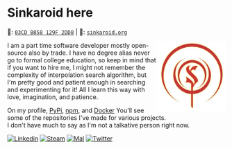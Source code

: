 # Sinkaroid here

🔑: [`03CD B858 129F 2DD8`](https://keybase.io/staticmethod/pgp_keys.asc) | 📝: [`sinkaroid.org`](https://sinkaroid.org/)

<a href="https://sinkaroid.org/"><img align="right" src="assets/other/41eb506c06b7ce74cba7cef056d0b1dd.png" width="160"></a>

I am a part time software developer mostly open-source also by trade. I have no degree alias never go to formal college education, so keep in mind that if you want to hire me, I might not remember the complexity of interpolation search algorithm, but I'm pretty good and patient enough in searching and experimenting for it! All I learn this way with love, imagination, and patience.

On my profile, [PyPi](https://pypi.org/user/sinkaroid/), [npm](https://www.npmjs.com/~sinkaroid), and [Docker](https://github.com/sinkaroid?tab=packages) You'll see some of the repositories I've made for various projects.  
I don't have much to say as I'm not a talkative person right now.

<!--
```
⠀⠀⠀⠀⠀⠀⠀⠀⠀⠀⠀⣠⣤⣤⣤⣤⣤⣶⣦⣤⣄⡀⠀⠀⠀⠀⠀⠀⠀⠀
⠀⠀⠀⠀⠀⠀⠀⠀⢀⣴⣿⡿⠛⠉⠙⠛⠛⠛⠛⠻⢿⣿⣷⣤⡀⠀⠀⠀⠀⠀
⠀⠀⠀⠀⠀⠀⠀⠀⣼⣿⠋⠀⠀⠀⠀⠀⠀⠀⢀⣀⣀⠈⢻⣿⣿⡄⠀⠀⠀⠀
⠀⠀⠀⠀⠀⠀⠀⣸⣿⡏⠀⠀⠀⣠⣶⣾⣿⣿⣿⠿⠿⠿⢿⣿⣿⣿⣄⠀⠀⠀
⠀⠀⠀⠀⠀⠀⠀⣿⣿⠁⠀⠀⢰⣿⣿⣯⠁⠀⠀⠀⠀⠀⠀⠀⠈⠙⢿⣷⡄⠀
⠀⠀⣀⣤⣴⣶⣶⣿⡟⠀⠀⠀⢸⣿⣿⣿⣆🔴⠀⠀⠀⠀🔴⠀⠀⣿⣷⠀
⠀⢰⣿⡟⠋⠉⣹⣿⡇⠀⠀⠀⠘⣿⣿⣿⣿⣷⣦⣤⣤⣤⣶⣶⣶⣶⣿⣿⣿⠀
⠀⢸⣿⡇⠀⠀⣿⣿⡇⠀⠀⠀⠀⠹⣿⣿⣿⣿⣿⣿⣿⣿⣿⣿⣿⣿⣿⡿⠃⠀
⠀⣸⣿⡇⠀⠀⣿⣿⡇⠀⠀⠀⠀⠀⠉⠻⠿⣿⣿⣿⣿⡿⠿⠿⠛⢻⣿⡇⠀⠀
⠀⣿⣿⠁⠀⠀⣿⣿⡇⠀⠀⠀⠀⠀⠀⠀⠀⠀⠀⠀⠀⠀⠀⠀⠀⢸⣿⣧⠀⠀
⠀⣿⣿⠀⠀⠀⣿⣿⡇⠀⠀⠀⠀⠀⠀⠀⠀⠀⠀⠀⠀⠀⠀⠀⠀⢸⣿⣿⠀⠀
⠀⣿⣿⠀⠀⠀⣿⣿⡇⠀⠀⠀⠀⠀⠀⠀⠀⠀⠀⠀⠀⠀⠀⠀⠀⢸⣿⣿⠀⠀
⠀⢿⣿⡆⠀⠀⣿⣿⡇⠀⠀⠀⠀⠀⠀⠀⠀⠀⠀⠀⠀⠀⠀⠀⠀⢸⣿⡇⠀⠀
⠀⠸⣿⣧⡀⠀⣿⣿⡇⠀⠀⠀⠀⠀⠀⠀⠀⠀⠀⠀⠀⠀⠀⠀⠀⣿⣿⠃⠀⠀
⠀⠀⠛⢿⣿⣿⣿⣿⣇⠀⠀⠀⠀⠀⣰⣿⣿⣷⣶⣶⣶⣶⠶⠀⢠⣿⣿⠀⠀⠀
⠀⠀⠀⠀⠀⠀⠀⣿⣿⠀⠀⠀⠀⠀⣿⣿⡇⠀⣽⣿⡏⠁⠀⠀⢸⣿⡇⠀⠀⠀
⠀⠀⠀⠀⠀⠀⠀⣿⣿⠀⠀⠀⠀⠀⣿⣿⡇⠀⢹⣿⡆⠀⠀⠀⣸⣿⠇⠀⠀⠀
⠀⠀⠀⠀⠀⠀⠀⢿⣿⣦⣄⣀⣠⣴⣿⣿⠁⠀⠈⠻⣿⣿⣿⣿⡿⠏⠀⠀⠀⠀
⠀⠀⠀⠀⠀⠀⠀⠈⠛⠻⠿⠿⠿⠿⠋⠁⠀⠀⠀⠀⠀⠀⠀⠀⠀⠀⠀⠀⠀⠀


⠀⠀⠀⠀⠀⠀⠀⠀⣠⣴⣿⣿⣿⣿⣿⠿⠟⠿⠻⣿⣿⣿⣿⣿⣿⡿⢿⣿⣿⡿⠿⠻⠛⠛⠛⠟⠻⠛⡻⠿⣿⣦⣄⠀⠀⠀⠀⠀⠀⠀
⠀⠀⠀⠀⠀⠀⠀⣴⣿⣿⣿⠟⠛⠉⢀⠠⠖⠚⠒⠒⠀⠙⣿⣿⡿⢁⣾⣿⣫⡴⠞⠛⠛⠛⠓⠀⠀⡀⠀⠀⠙⠛⢿⣇⠀⠀⠀⠀⠀⠀
⠀⠀⠀⠀⠀⠀⣼⣿⣿⡿⠁⠀⠀⣐⣤⣴⡤⠤⠤⠤⢤⡐⠬⣿⢷⠀⠐⢹⡿⠛⠛⣛⣛⣓⣛⡓⣶⣄⠀⣦⠈⠂⠎⢻⣧⠀⠂⠀⠀⠀
⠀⠀⠀⠀⠀⣾⣿⣿⠿⠵⠀⣸⣿⣿⣿⣿⣿⣿⣿⣷⣦⣭⣳⡵⠀⠂⢴⣿⣿⣷⡿⠿⣿⣿⠿⣿⣿⣿⣿⣿⡉⣄⣀⣼⣿⣦⠀⠀⠀⠀
⠀⠀⠀⣠⣾⡿⠻⢻⣷⣾⣿⣿⣿⡟⠉⣰⣿⣷⡌⠻⣿⣿⣿⣿⠀⠀⠀⣿⣿⠏⠀⣼⣿⣿⣷⡈⢹⣿⣿⣿⣿⣿⣿⡟⠿⢿⣷⣄⠀⠀
⡇⢀⣶⠋⣥⢶⣿⣈⣽⣿⣿⣿⣿⣇⠀⢿⣿⣿⡟⢀⣿⣿⣿⣿⠀⠀⠸⣿⣿⣦⠀⠻⣿⣿⣿⢃⣸⣿⣿⣿⣿⣿⣿⣿⣿⡿⣦⡙⣷⡀
⣷⣾⠁⡼⢡⣿⠛⣡⣭⣙⠿⣿⣿⣿⣷⣶⣿⣿⣿⣿⣿⣿⣿⣿⠁⠀⢀⣿⣿⣿⣿⣶⣾⣿⣿⣿⣿⣿⣿⣿⣿⣯⣤⣄⠛⣷⠀⢳⢘⣷
⣿⣿⠀⠇⢸⣏⠀⣿⣿⣿⣿⣾⣿⣿⣿⣿⣿⢿⣿⣿⡿⠟⠛⠛⠀⠀⠈⠛⠛⠿⣿⣿⣿⡿⣿⣿⣿⣿⣿⣿⣿⣿⣿⣿⣄⠀⡀⢸⢰⣿
⣿⢿⣧⠘⣾⣿⡄⢻⣿⣿⣿⢻⣿⣿⣿⣧⣄⡀⠈⠿⣷⣾⣷⣶⣤⣭⣂⣼⠿⣷⣬⡟⣁⣠⣴⣿⣿⣿⡟⣿⣿⣿⣿⡿⠉⣰⠂⣾⣾⡿
⡇⠀⠿⣷⡈⠻⣷⡈⣿⣿⣿⣦⠘⡷⠈⢻⠛⠿⣿⣶⣦⣬⣄⣈⣉⣠⣿⣦⣤⣴⣿⣿⣿⠿⠟⡟⠻⠙⢠⣼⣿⣿⣿⠁⣼⠃⣼⣿⠟⠁
⠃⠀⠀⠙⢿⣦⠹⠏⢻⣿⣿⣿⣧⣿⣧⣰⠀⡀⠛⠃⠊⠹⡟⠋⠛⣿⠿⠛⠛⡏⠉⠋⡇⠀⣀⠇⢰⣇⣶⣿⣿⣿⡿⢠⠎⣸⡿⠋⠀⠀
⠀⠀⠀⠀⠀⣿⣆⣶⣾⣿⣿⣿⣿⣿⣿⣿⣿⣧⣴⣤⣸⠀⡇⢠⠀⣼⣠⣀⠀⡇⠀⡀⣄⣰⣿⣧⣾⣿⣿⣿⣿⣿⠃⡞⣰⡿⠁⠀⠀⠀
⠀⠀⠀⠀⠀⠀⢻⣟⣻⣿⣿⣿⡟⠉⡿⣿⣿⣿⣿⣿⣿⣿⣿⣿⣿⣿⣿⣿⣿⣿⣿⣿⣿⣿⣿⡿⠟⠃⢹⣿⣿⣿⣿⣷⡟⠁⠀⠀⠀⠀
⠀⠀⠐⠀⠀⠀⠈⠹⢿⡙⠻⣿⡇⢀⠇⣥⣿⡟⢻⣿⣿⣿⣿⣿⣿⣿⣿⣿⣿⣿⣿⣿⠟⠛⠛⠀⠀⣀⣸⣿⣿⣿⣿⠏⠁⠀⠀⠀⠀⠀
⠀⠀⠀⠀⠀⠀⡀⠀⢸⣿⣆⠙⣿⣿⣆⣉⠁⠀⢋⠋⠀⡋⢹⡟⠉⢻⠋⠉⡏⠏⠀⢨⡀⠀⠀⡐⣾⣿⣿⣿⣿⢿⡧⠀⠀⠀⠀⠀⠀⠀
⠀⠀⠀⠀⠀⠀⠁⠀⢸⡇⠙⠳⣌⠻⣿⣿⣆⠐⣼⣆⢠⠀⢻⣄⠀⢸⡂⠀⠂⡄⠀⢸⣷⣼⣶⣿⣿⠟⣻⣯⠁⢸⡇⠀⠀⠀⠀⠀⠀⠀
⠀⠀⠀⢠⡦⠀⠀⠀⢸⣧⠀⠀⠙⣷⣌⠛⢿⣿⣿⣿⣄⣠⣿⣄⡂⣸⣇⣀⢰⣿⣧⣾⣿⣿⠿⢋⣱⣾⣿⣇⠀⢸⡇⠀⠀⠀⠀⠄⠀⠀
⠀⠀⣸⣿⠁⠀⠀⠘⢨⣿⠀⣀⠻⣿⣿⣿⣦⣌⣙⠛⠿⠿⢿⣿⢿⣿⣿⡿⠿⠿⠿⠟⣿⣷⣶⣿⣿⣿⠋⠅⠀⠀⣇⠈⠀⠀⠀⠀⠀⠀
⠀⣰⣿⠇⠀⠀⠀⣠⡟⣣⣠⣍⣳⣾⣿⣿⣿⣿⣿⣿⣶⣶⣤⣤⣀⣠⣤⣤⣤⣴⣶⣿⣿⣿⣿⣿⣿⣿⣶⣂⠀⠀⢙⣧⡐⠀⠀⠀
no
```
-->

[![Linkedin](https://img.shields.io/badge/-sinkaroid-0070ba?logo=linkedin)](https://www.linkedin.com/in/sinkaroid/) [![Steam](https://img.shields.io/badge/-Steam-171a21?logo=steam)](https://steamcommunity.com/id/sinkaroid) [![Mal](https://img.shields.io/badge/-MyAnimeList-gold?logo=myanimelist)](https://myanimelist.net/profile/sinkaroid) [![Twitter](https://img.shields.io/twitter/follow/sinkaroid?label=Follow&style=social)](https://twitter.com/sinkaroid)

<!--
```
⡏⠉⠉⠉⠉⠉⠉⠋⠉⠉⠉⠉⠉⠉⠋⠉⠉⠉⠉⠉⠉⠉⠉⠉⠉⠙⠉⠉⠉⠹
⡇⢸⣿⡟⠛⢿⣷⠀⢸⣿⡟⠛⢿⣷⡄⢸⣿⡇⠀⢸⣿⡇⢸⣿⡇⠀⢸⣿⡇⠀
⡇⢸⣿⣧⣤⣾⠿⠀⢸⣿⣇⣀⣸⡿⠃⢸⣿⡇⠀⢸⣿⡇⢸⣿⣇⣀⣸⣿⡇⠀
⡇⢸⣿⡏⠉⢹⣿⡆⢸⣿⡟⠛⢻⣷⡄⢸⣿⡇⠀⢸⣿⡇⢸⣿⡏⠉⢹⣿⡇⠀
⡇⢸⣿⣧⣤⣼⡿⠃⢸⣿⡇⠀⢸⣿⡇⠸⣿⣧⣤⣼⡿⠁⢸⣿⡇⠀⢸⣿⡇⠀
⣇⣀⣀⣀⣀⣀⣀⣄⣀⣀⣀⣀⣀⣀⣀⣠⣀⡈⠉⣁⣀⣄⣀⣀⣀⣠⣀⣀⣀⣰
⣇⣿⠘⣿⣿⣿⡿⡿⣟⣟⢟⢟⢝⠵⡝⣿⡿⢂⣼⣿⣷⣌⠩⡫⡻⣝⠹⢿⣿⣷
⡆⣿⣆⠱⣝⡵⣝⢅⠙⣿⢕⢕⢕⢕⢝⣥⢒⠅⣿⣿⣿⡿⣳⣌⠪⡪⣡⢑⢝⣇
⡆⣿⣿⣦⠹⣳⣳⣕⢅⠈⢗⢕⢕⢕⢕⢕⢈⢆⠟⠋⠉⠁⠉⠉⠁⠈⠼⢐⢕⢽
⡗⢰⣶⣶⣦⣝⢝⢕⢕⠅⡆⢕⢕⢕⢕⢕⣴⠏⣠⡶⠛⡉⡉⡛⢶⣦⡀⠐⣕⢕
⡝⡄⢻⢟⣿⣿⣷⣕⣕⣅⣿⣔⣕⣵⣵⣿⣿⢠⣿⢠⣮⡈⣌⠨⠅⠹⣷⡀⢱⢕
⡝⡵⠟⠈⢀⣀⣀⡀⠉⢿⣿⣿⣿⣿⣿⣿⣿⣼⣿⢈⡋⠴⢿⡟⣡⡇⣿⡇⡀⢕
⡝⠁⣠⣾⠟⡉⡉⡉⠻⣦⣻⣿⣿⣿⣿⣿⣿⣿⣿⣧⠸⣿⣦⣥⣿⡇⡿⣰⢗⢄
⠁⢰⣿⡏⣴⣌⠈⣌⠡⠈⢻⣿⣿⣿⣿⣿⣿⣿⣿⣿⣿⣬⣉⣉⣁⣄⢖⢕⢕⢕
⡀⢻⣿⡇⢙⠁⠴⢿⡟⣡⡆⣿⣿⣿⣿⣿⣿⣿⣿⣿⣿⣿⣿⣿⣿⣿⣷⣵⣵⣿
⡻⣄⣻⣿⣌⠘⢿⣷⣥⣿⠇⣿⣿⣿⣿⣿⣿⠛⠻⣿⣿⣿⣿⣿⣿⣿⣿⣿⣿⣿
⣷⢄⠻⣿⣟⠿⠦⠍⠉⣡⣾⣿⣿⣿⣿⣿⣿⢸⣿⣦⠙⣿⣿⣿⣿⣿⣿⣿⣿⠟
⡕⡑⣑⣈⣻⢗⢟⢞⢝⣻⣿⣿⣿⣿⣿⣿⣿⠸⣿⠿⠃⣿⣿⣿⣿⣿⣿⡿⠁⣠
⡝⡵⡈⢟⢕⢕⢕⢕⣵⣿⣿⣿⣿⣿⣿⣿⣿⣿⣶⣶⣿⣿⣿⣿⣿⠿⠋⣀⣈⠙
⡝⡵⡕⡀⠑⠳⠿⣿⣿⣿⣿⣿⣿⣿⣿⣿⣿⣿⣿⣿⣿⠿⠛⢉⡠⡲⡫⡪⡪⡣⠀⠀⠀⠀⠀⠀⠀⠀⠀⠀⠀⠀⠀
```
-->
